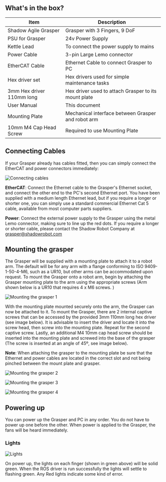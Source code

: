 ## What's in the box?


Item | Description
--- | --- 
Shadow Agile Grasper | Grasper with 3 Fingers, 9 DoF
PSU for Grasper | 24v Power Supply
Kettle Lead | To connect the power supply to mains
Power Cable | 3-pin Large Lemo connector
EtherCAT Cable | Ethernet Cable to connect Grasper to PC
Hex driver set | Hex drivers used for simple maintenance tasks
3mm Hex driver 110mm long | Hex driver used to attach Grasper to its mount plate
User Manual | This document
Mounting Plate | Mechanical interface between Grasper and robot arm
10mm M4 Cap Head Screw | Required to use Mounting Plate

## Connecting Cables
If your Grasper already has cables fitted, then you can simply connect the EtherCAT and power connectors immediately:

![Connecting cables](img/connecting_cables.png)

**EtherCAT**: Connect the Ethernet cable to the Grasper's Ethernet socket, and connect the other end to the PC's second
Ethernet port. You have been supplied with a medium length Ethernet lead, but if you require a longer or shorter one, you can simply use a standard commercial Ethernet Cat 5 cable, available from most computer parts suppliers.

**Power**: Connect the external power supply to the Grasper using the metal Lemo connector, making sure to line up the red dots. If you require a longer or shorter cable, please contact the Shadow Robot Company at grasper@shadowrobot.com

## Mounting the grasper

The Grasper will be supplied with a mounting plate to attach it to a robot arm. The default will be for any arm with a flange conforming to ISO 9409-1-50-4-M6, such as a UR10, but other arms can be accommodated upon request. To mount the Grasper onto a robot arm, begin by attaching the Grasper mounting plate to the arm using the appropriate screws (Arm shown below is a UR10 that requires 4 x M6 screws. )

![Mounting the grasper 1](img/mounting_grasper1.png)

With the mounting plate mounted securely onto the arm, the Grasper can now be attached to it. To mount the Grasper, there are 2 internal captive screws that can be accessed by the provided 3mm 110mm long hex driver (see image below). It is advisable to insert the driver and locate it into the screw head, then screw into the mounting plate. Repeat for the second captive screw. Lastly, an additional M4 10mm cap head screw should be inserted into the mounting plate and screwed into the base of the grasper (The screw is inserted at an angle of 45º, see image below). 

**Note**: When attaching the grasper to the mounting plate be sure that the Ethernet and power cables are located in the correct slot and not being pinched between the mount plate and grasper. 

![Mounting the grasper 2](img/mounting_grasper2.jpg)

![Mounting the grasper 3](img/mounting_grasper3.jpg)

![Mounting the grasper 4](img/mounting_grasper4.jpg)

## Powering up

You can power up the Grasper and PC in any order. You do not have to power up one before the other. When power is applied to the Grasper, the fans will be heard immediately.

### Lights

![Lights](img/lights.png)

On power up, the lights on each finger (shown in green above) will be solid green. When the ROS driver is run successfully the lights will settle to flashing green. Any Red lights indicate some kind of error. 